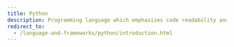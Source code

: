 ```yaml
---
title: Python
description: Programming language which emphasizes code readability and syntax which allows to express concepts in fewer lines of code.
redirect_to:
  - /language-and-frameworks/python/introduction.html
---
```

